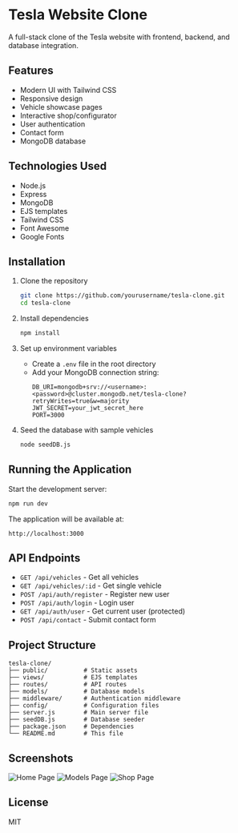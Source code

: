 # Tesla Website Clone

A full-stack clone of the Tesla website with frontend, backend, and database integration.

## Features

- Modern UI with Tailwind CSS
- Responsive design
- Vehicle showcase pages
- Interactive shop/configurator
- User authentication
- Contact form
- MongoDB database

## Technologies Used

- Node.js
- Express
- MongoDB
- EJS templates
- Tailwind CSS
- Font Awesome
- Google Fonts

## Installation

1. Clone the repository
   ```bash
   git clone https://github.com/yourusername/tesla-clone.git
   cd tesla-clone
   ```

2. Install dependencies
   ```bash
   npm install
   ```

3. Set up environment variables
   - Create a `.env` file in the root directory
   - Add your MongoDB connection string:
     ```
     DB_URI=mongodb+srv://<username>:<password>@cluster.mongodb.net/tesla-clone?retryWrites=true&w=majority
     JWT_SECRET=your_jwt_secret_here
     PORT=3000
     ```

4. Seed the database with sample vehicles
   ```bash
   node seedDB.js
   ```

## Running the Application

Start the development server:
```bash
npm run dev
```

The application will be available at:
```
http://localhost:3000
```

## API Endpoints

- `GET /api/vehicles` - Get all vehicles
- `GET /api/vehicles/:id` - Get single vehicle
- `POST /api/auth/register` - Register new user
- `POST /api/auth/login` - Login user
- `GET /api/auth/user` - Get current user (protected)
- `POST /api/contact` - Submit contact form

## Project Structure

```
tesla-clone/
├── public/          # Static assets
├── views/           # EJS templates
├── routes/          # API routes
├── models/          # Database models
├── middleware/      # Authentication middleware
├── config/          # Configuration files
├── server.js        # Main server file
├── seedDB.js        # Database seeder
├── package.json     # Dependencies
└── README.md        # This file
```

## Screenshots

![Home Page](screenshots/home.png)
![Models Page](screenshots/models.png)
![Shop Page](screenshots/shop.png)

## License

MIT